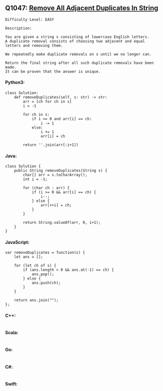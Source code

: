 ## Q1047: [Remove All Adjacent Duplicates In String](https://leetcode.com/problems/remove-all-adjacent-duplicates-in-string/)

```
Difficulty Level: EASY
```

```
Description:

You are given a string s consisting of lowercase English letters.
A duplicate removal consists of choosing two adjacent and equal letters and removing them.

We repeatedly make duplicate removals on s until we no longer can.

Return the final string after all such duplicate removals have been made.
It can be proven that the answer is unique.
```

#### Python3:

```
class Solution:
    def removeDuplicates(self, s: str) -> str:
        arr = [ch for ch in s]
        i = -1

        for ch in s:
            if i >= 0 and arr[i] == ch:
                i -= 1
            else:
                i += 1
                arr[i] = ch

        return ''.join(arr[:i+1])
```

#### Java:

```
class Solution {
    public String removeDuplicates(String s) {
        char[] arr = s.toCharArray();
        int i = -1;

        for (char ch : arr) {
            if (i >= 0 && arr[i] == ch) {
                i--;
            } else {
                arr[++i] = ch;
            }
        }

        return String.valueOf(arr, 0, i+1);
    }
}
```

#### JavaScript:

```
var removeDuplicates = function(s) {
    let ans = [];

    for (let ch of s) {
        if (ans.length > 0 && ans.at(-1) == ch) {
            ans.pop();
        } else {
            ans.push(ch);
        }
    }

    return ans.join("");
};
```

#### C++:

```

```

#### Scala:

```

```

#### Go:

```

```

#### C#:

```

```

#### Swift:

```

```